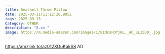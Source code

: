 ```yaml
---
title: Seashell Throw Pillow
date: 2025-03-11T11:12:28.895Z
tags: 2025-03-13
Category: OTHER
description: "8.xx "
image: https://m.media-amazon.com/images/I/81dcaHDYjHL._AC_SL1500_.jpg
---
```

https://amzlink.to/az012XGuKakS8   AD
